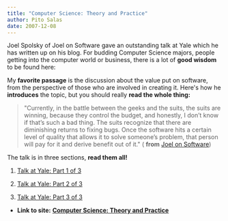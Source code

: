 ```yaml
---
title: "Computer Science: Theory and Practice"
author: Pito Salas
date: 2007-12-08
---
```




Joel Spolsky of Joel on Software gave an outstanding talk at Yale which he has
written up on his blog. For budding Computer Science majors, people getting
into the computer world or business, there is a lot of **good wisdom** to be
found here:

My **favorite passage** is the discussion about the value put on software,
from the perspective of those who are involved in creating it. Here's how he
**introduces** the topic, but you should really **read the whole thing:**

> "Currently, in the battle between the geeks and the suits, the suits are
> winning, because they control the budget, and honestly, I don’t know if
> that’s such a bad thing. The suits recognize that there are diminishing
> returns to fixing bugs. Once the software hits a certain level of quality
> that allows it to solve someone’s problem, that person will pay for it and
> derive benefit out of it." ( **from** [Joel on
> Software](<http://www.joelonsoftware.com/items/2007/12/03.html> "Computer
> Science Theory and Practice"))

The talk is in three sections, **read them all!**

  1. [Talk at Yale: Part 1 of 3](<http://www.joelonsoftware.com/items/2007/12/03.html>)

  2. [Talk at Yale: Part 2 of 3](<http://www.joelonsoftware.com/items/2007/12/04.html>)

  3. [Talk at Yale: Part 3 of 3](<http://www.joelonsoftware.com/items/2007/12/05.html>)


* **Link to site:** **[Computer Science: Theory and Practice](None)**

